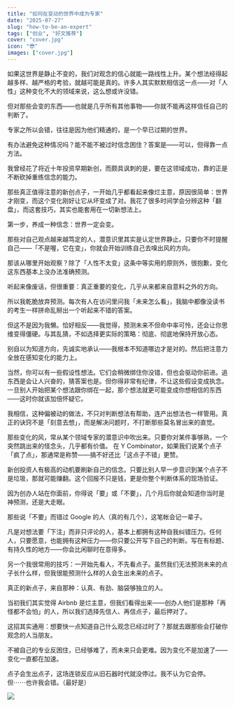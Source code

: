 ```yaml
---
title: "如何在变动的世界中成为专家"
date: "2025-07-27"
slug: "how-to-be-an-expert"
tags: ["创业", "好文推荐"]
cover: "cover.jpg"
icon: "😎"
images: ["cover.jpg"]
---
```

如果这世界是静止不变的，我们对观念的信心就能一路线性上升。某个想法经得起越多样、越严格的考验，就越可能是真的。许多人其实默默相信这一点——对「人性」这种变化不大的领域来说，这么想或许没错。



但对那些会变的东西——也就是几乎所有其他事物——你就不能再这样信任自己的判断了。



专家之所以会错，往往是因为他们精通的，是一个早已过期的世界。



有办法避免这种情况吗？能不能不被过时信念困住？答案是——可以，但得靠一点方法。



我曾经花了将近十年投资早期新创，而颇具讽刺的是，要在这领域成功，靠的正是不断砍掉重练信念的能力。



那些真正值得注意的新创点子，一开始几乎都看起来像烂主意，原因很简单：世界才刚变，而这个变化刚好让它从坏变成了对。我花了很多时间学会分辨这种「翻盘」，而这套技巧，其实也能套用在一切新想法上。



第一步，养成一种信念：世界一定会变。



那些对自己观点越来越笃定的人，潜意识里其实是认定世界静止。只要你不时提醒自己——「不是喔，它在变」，你就会开始训练自己去嗅出风的方向。



那该从哪里开始观察？除了「人性不太变」这条中等实用的原则外，很抱歉，变化这东西基本上没办法准确预测。



听起来像废话，但很重要：真正重要的变化，几乎从来都来自意料之外的方向。



所以我乾脆放弃预测。每次有人在访问里问我「未来怎么看」，我脑中都像没读书的考生一样拼命乱掰出一个听起来不错的答案。



但这不是因为我懒。恰好相反——我觉得，预测未来不但命中率可怜，还会让你思维变得僵硬。与其乱猜，不如选择更实际的策略：彻底、彻底地保持开放心态。



别自以为知道方向，先诚实地承认——我根本不知道哪边才是对的。然后把注意力全放在感知变化的能力上。



当然，你可以有一些假设性想法。它们会稍微绑住你没错，但也会驱动你前进。追东西是会让人兴奋的，猜答案也是。但你得非常有纪律，不让这些假设变成执念。
一旦别人开始把某个想法跟你绑在一起，那个想法就更可能变成你想相信的东西——这时你就该加倍怀疑它。



我相信，这种偏被动的做法，不只对判断想法有帮助，连产出想法也一样管用。真正的诀窍不是「刻意去想」，而是解决问题时，不打断那些莫名冒出来的直觉。



那些变化的风，常从某个领域专家的潜意识中吹出来。只要你对某件事够熟，一个突然跳出来的怪念头，几乎都有价值。
在 Y Combinator，如果我们说某个点子「疯了点」，那通常是称赞——搞不好还比「这点子不错」更赞。



新创投资人有极高的动机要刷新自己的信念。只要比别人早一步意识到某个点子不是垃圾，那就可能赚翻。这个回报不只是钱，更是你整个判断体系的现场验证。



因为创办人站在你面前，你得说「要」或「不要」，几个月后你就会知道你当时是神预测，还是大走眼。



那些说「不要」而错过 Google 的人（真的有几个），这笔帐会记一辈子。



凡是对想法要「下注」而非只评论的人，基本上都拥有这种自我纠错压力。任何人，只要愿意，也能拥有这种压力——你只要公开写下自己的判断。写在有标题、有持久性的地方——你会比闲聊时在意得多。



另一个我很常用的技巧：一开始先看人，不先看点子。虽然我们无法预测未来的点子长什么样，但我很能预测什么样的人会生出未来的点子。



真正的新点子，来自那种：认真、有劲、脑袋够独立的人。



当初我们其实觉得 Airbnb 是烂主意，但我们看得出来——创办人他们是那种「再怪都不会怕」的人，所以我们选择先信人、再信点子，最后押对了。



这招其实通用：想要快一点知道自己什么观念已经过时了？那就去跟那些会打破你观念的人当朋友。



不被自己的专业反困住，已经够难了，而未来只会更难。因为变化不是加速了——变化一直都在加速。



点子会生出点子，这场连锁反应从旧石器时代就没停过。我不认为它会停。
但⋯⋯也许我会错。（最好是）




![](https://prod-files-secure.s3.us-west-2.amazonaws.com/112d0858-5090-4d34-a606-b75eb8d65fd2/46476355-9cf3-4e99-9b7a-3531bc426380/1000202064.png?X-Amz-Algorithm=AWS4-HMAC-SHA256&X-Amz-Content-Sha256=UNSIGNED-PAYLOAD&X-Amz-Credential=ASIAZI2LB466SUUNJNFM%2F20250817%2Fus-west-2%2Fs3%2Faws4_request&X-Amz-Date=20250817T093204Z&X-Amz-Expires=3600&X-Amz-Security-Token=IQoJb3JpZ2luX2VjEEEaCXVzLXdlc3QtMiJIMEYCIQDE5AaAkOu%2F3KEPT2%2BmoOOl7J39VVOfNGDk4wtamf4ANwIhANJLb%2Ba35pfTyjCIWz51iygngmb0lc8niYPcHEhM630mKogECIr%2F%2F%2F%2F%2F%2F%2F%2F%2F%2FwEQABoMNjM3NDIzMTgzODA1IgwNMZ1tj0GPsMIvLRQq3AN1hOvpUNVCrEAGkhXeoK3sILZ38Yhd5mPiQWfifIEWRq82eeZN891YeLC91nZU14rhxDSKNyEFpzgmoQyQA%2BIPwFnA0Ko%2Fmg3PtMitRbvnu%2B5NyRBonFZ8O1iowg%2BHTkjWss%2BYY8oANhUa1KfRFNzVkilm6h9uVe0xmar48DaRpFZV1jehzsd3Rhh%2BRhgT68Oo%2BmoKkxMXMJE8%2Bc%2FE2BtyZkJ5Yio5KZKfZYp3%2FdHFo3eCib2qejsKYWqeSjxcK6PzuW0fU1ZXDjOy9p%2BjfAigrmfIdjeTy%2Br%2FrlFH0HEK%2B5c2MQlCWv2Zj23vfaamUWq4MNUQf87R7XVZBQHx3ECtLHi8h1GuAsCXV8AMhTnK5v486g1ls8xr9xVPpI5%2B%2FC5uLAlH5AWZhXVOal6ZrKtDee6j7%2Fg5rGnAiT6FoBKz6EzGmJup2AeAHhtZoMN9Ed2eTfbZ8scK02Yrhsbu%2FX707TZ%2B60MdZwQGeh7akuwhmB7coifX7QDu0J6JXbipJYWxxdu6RYskEwrvZJAPUr3tKVlf%2BOVyRtK3bUIpMiMDTn3C7PomN57sED6WSw9DV2%2Fm6SAP1FejR8ttoNkyKhMNh4cNKaxFMPwz4CXUR2hSDbUnW%2BeCq7kJ6OtL8zDwuYbFBjqkAa8jcZD3FpEo9XKBpYGjM2rOAFUHfblTiddtn0d6dolqLgWFKFospaggnt8BYLfa%2FMOWYP7KQOqOUeAxKDt4DNVd1gM3N6dzj2Vv3l%2FaZQau%2BBQSRdtRWx9fOkK4PsuLdx8TFGoUzClFzl1QruxyszfV5rl9bVi9AZ%2BMlO%2BO5FkECe6LZqhmzjNaBsbafnSYtY9KDN86lCOfahgkwTYMayevjJ9i&X-Amz-Signature=e827637fae85a50589ae5aeeb30f99f5eb1b93edb83700956d29cce3147629aa&X-Amz-SignedHeaders=host&x-amz-checksum-mode=ENABLED&x-id=GetObject)

